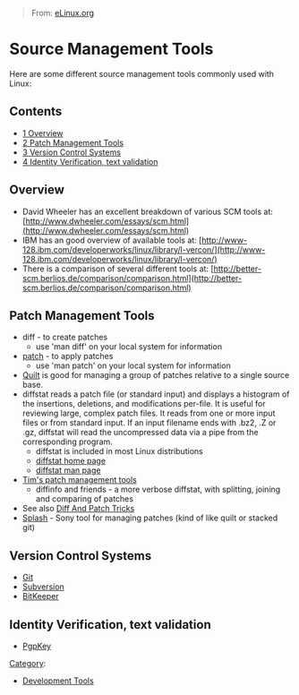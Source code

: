 > From: [eLinux.org](http://eLinux.org/Source_Management_Tools "http://eLinux.org/Source_Management_Tools")


# Source Management Tools



Here are some different source management tools commonly used with
Linux:

## Contents

-   [1 Overview](#overview)
-   [2 Patch Management Tools](#patch-management-tools)
-   [3 Version Control Systems](#version-control-systems)
-   [4 Identity Verification, text
    validation](#identity-verification-text-validation)

## Overview

-   David Wheeler has an excellent breakdown of various SCM tools at:
    [http://www.dwheeler.com/essays/scm.html](http://www.dwheeler.com/essays/scm.html)
-   IBM has an good overview of available tools at:
    [http://www-128.ibm.com/developerworks/linux/library/l-vercon/](http://www-128.ibm.com/developerworks/linux/library/l-vercon/)
-   There is a comparison of several different tools at:
    [http://better-scm.berlios.de/comparison/comparison.html](http://better-scm.berlios.de/comparison/comparison.html)

## Patch Management Tools

-   diff - to create patches
    -   use 'man diff' on your local system for information
-   [patch](http://wikipedia.org/wiki/Patch_%28Unix%29) - to apply
    patches
    -   use 'man patch' on your local system for information
-   [Quilt](http://eLinux.org/Quilt "Quilt") is good for managing a group of patches
    relative to a single source base.
-   diffstat reads a patch file (or standard input) and displays a
    histogram of the insertions, deletions, and modifications per-file.
    It is useful for reviewing large, complex patch files. It reads from
    one or more input files or from standard input. If an input filename
    ends with .bz2, .Z or .gz, diffstat will read the uncompressed data
    via a pipe from the corresponding program.
    -   diffstat is included in most Linux distributions
    -   [diffstat home
        page](http://invisible-island.net/diffstat/diffstat.html)
    -   [diffstat man
        page](http://www.die.net/doc/linux/man/man1/diffstat.1.html)
-   [Tim's patch management
    tools](http://eLinux.org/Tim%27s_patch_management_tools "Tim's patch management tools")
    - diffinfo and friends - a more verbose diffstat, with splitting,
    joining and comparing of patches
-   See also [Diff And Patch
    Tricks](http://eLinux.org/Diff_And_Patch_Tricks "Diff And Patch Tricks")
-   [Splash](http://eLinux.org/Splash "Splash") - Sony tool for managing patches (kind of
    like quilt or stacked git)

## Version Control Systems

-   [Git](http://eLinux.org/Git "Git")
-   [Subversion](http://eLinux.org/Subversion "Subversion")
-   [BitKeeper](http://eLinux.org/BitKeeper "BitKeeper")

## Identity Verification, text validation

-   [PgpKey](http://eLinux.org/PgpKey "PgpKey")


[Category](http://eLinux.org/Special:Categories "Special:Categories"):

-   [Development
    Tools](http://eLinux.org/Category:Development_Tools "Category:Development Tools")

